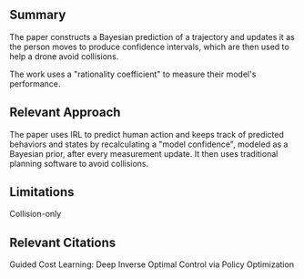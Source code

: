 ## Summary
The paper constructs a Bayesian prediction of a trajectory and updates it as the person moves to produce confidence intervals, which are then used to help a drone avoid collisions.

The work uses a "rationality coefficient" to measure their model's performance.

## Relevant Approach
The paper uses IRL to predict human action and keeps track of predicted behaviors and states by recalculating a "model confidence", modeled as a Bayesian prior, after every measurement update. It then uses traditional planning software to avoid collisions.

## Limitations
Collision-only

## Relevant Citations
Guided Cost Learning: Deep Inverse Optimal Control via Policy Optimization